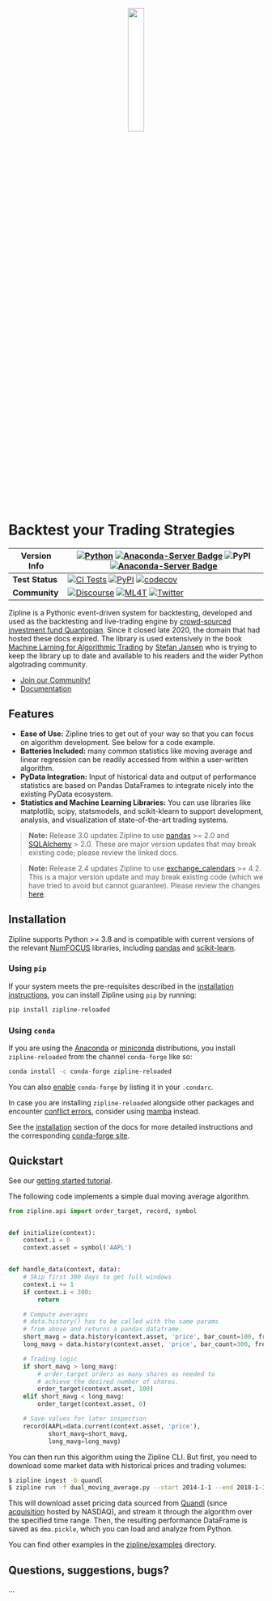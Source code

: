 <p align="center">
<a href="https://zipline.ml4trading.io">
<img src="https://i.imgur.com/DDetr8I.png" width="25%">
</a>
</p>

# Backtest your Trading Strategies

| Version Info        | [![Python](https://img.shields.io/pypi/pyversions/zipline-reloaded.svg?cacheSeconds=2592000)](https://pypi.python.org/pypi/zipline-reloaded) [![Anaconda-Server Badge](https://anaconda.org/ml4t/zipline-reloaded/badges/platforms.svg)](https://anaconda.org/ml4t/zipline-reloaded) ![PyPI](https://img.shields.io/pypi/v/zipline-reloaded) [![Anaconda-Server Badge](https://anaconda.org/conda-forge/zipline-reloaded/badges/version.svg)](https://anaconda.org/conda-forge/zipline-reloaded)                                                                                                                                                                                                 |
| ------------------- | ---------- |
| **Test** **Status** | [![CI Tests](https://github.com/stefan-jansen/zipline-reloaded/actions/workflows/ci_tests_full.yml/badge.svg)](https://github.com/stefan-jansen/zipline-reloaded/actions/workflows/unit_tests.yml) [![PyPI](https://github.com/stefan-jansen/zipline-reloaded/actions/workflows/build_wheels.yml/badge.svg)](https://github.com/stefan-jansen/zipline-reloaded/actions/workflows/build_wheels.yml)  [![codecov](https://codecov.io/gh/stefan-jansen/zipline-reloaded/branch/main/graph/badge.svg)](https://codecov.io/gh/stefan-jansen/zipline-reloaded) |
| **Community**       | [![Discourse](https://img.shields.io/discourse/topics?server=https%3A%2F%2Fexchange.ml4trading.io%2F)](https://exchange.ml4trading.io) [![ML4T](https://img.shields.io/badge/Powered%20by-ML4Trading-blue)](https://ml4trading.io) [![Twitter](https://img.shields.io/twitter/follow/ml4trading.svg?style=social)](https://twitter.com/ml4trading)                                                                                                                                                                                                                                                                                                                                                                                                          |

Zipline is a Pythonic event-driven system for backtesting, developed and used as the backtesting and live-trading engine by [crowd-sourced investment fund Quantopian](https://www.bizjournals.com/boston/news/2020/11/10/quantopian-shuts-down-cofounders-head-elsewhere.html). Since it closed late 2020, the domain that had hosted these docs expired. The library is used extensively in the book [Machine Larning for Algorithmic Trading](https://ml4trading.io)
by [Stefan Jansen](https://www.linkedin.com/in/applied-ai/) who is trying to keep the library up to date and available to his readers and the wider Python algotrading community.
- [Join our Community!](https://exchange.ml4trading.io)
- [Documentation](https://zipline.ml4trading.io)

## Features

- **Ease of Use:** Zipline tries to get out of your way so that you can focus on algorithm development. See below for a code example.
- **Batteries Included:** many common statistics like moving average and linear regression can be readily accessed from within a user-written algorithm.
- **PyData Integration:** Input of historical data and output of performance statistics are based on Pandas DataFrames to integrate nicely into the existing PyData ecosystem.
- **Statistics and Machine Learning Libraries:** You can use libraries like matplotlib, scipy, statsmodels, and scikit-klearn to support development, analysis, and visualization of state-of-the-art trading systems.

> **Note:** Release 3.0 updates Zipline to use [pandas](https://pandas.pydata.org/pandas-docs/stable/whatsnew/v2.0.0.html) >= 2.0 and [SQLAlchemy](https://docs.sqlalchemy.org/en/20/) > 2.0. These are major version updates that may break existing code; please review the linked docs.

> **Note:** Release 2.4 updates Zipline to use [exchange_calendars](https://github.com/gerrymanoim/exchange_calendars) >= 4.2. This is a major version update and may break existing code (which we have tried to avoid but cannot guarantee). Please review the changes [here](https://github.com/gerrymanoim/exchange_calendars/issues/61).

## Installation

Zipline supports Python >= 3.8 and is compatible with current versions of the relevant [NumFOCUS](https://numfocus.org/sponsored-projects?_sft_project_category=python-interface) libraries, including [pandas](https://pandas.pydata.org/) and [scikit-learn](https://scikit-learn.org/stable/index.html).

### Using `pip`

If your system meets the pre-requisites described in the [installation instructions](https://zipline.ml4trading.io/install.html), you can install Zipline using `pip` by running:

```bash
pip install zipline-reloaded
```

### Using `conda`

If you are using the [Anaconda](https://www.anaconda.com/products/individual) or [miniconda](https://docs.conda.io/en/latest/miniconda.html) distributions, you install `zipline-reloaded` from the channel `conda-forge` like so:

```bash
conda install -c conda-forge zipline-reloaded
```

You can also [enable](https://docs.conda.io/projects/conda/en/latest/user-guide/tasks/manage-channels.html) `conda-forge` by listing it in your `.condarc`.

In case you are installing `zipline-reloaded` alongside other packages and encounter [conflict errors](https://github.com/conda/conda/issues/9707), consider using [mamba](https://github.com/mamba-org/mamba) instead.

See the [installation](https://zipline.ml4trading.io/install.html) section of the docs for more detailed instructions and the corresponding [conda-forge site](https://github.com/conda-forge/zipline-reloaded-feedstock).

## Quickstart

See our [getting started tutorial](https://zipline.ml4trading.io/beginner-tutorial).

The following code implements a simple dual moving average algorithm.

```python
from zipline.api import order_target, record, symbol


def initialize(context):
    context.i = 0
    context.asset = symbol('AAPL')


def handle_data(context, data):
    # Skip first 300 days to get full windows
    context.i += 1
    if context.i < 300:
        return

    # Compute averages
    # data.history() has to be called with the same params
    # from above and returns a pandas dataframe.
    short_mavg = data.history(context.asset, 'price', bar_count=100, frequency="1d").mean()
    long_mavg = data.history(context.asset, 'price', bar_count=300, frequency="1d").mean()

    # Trading logic
    if short_mavg > long_mavg:
        # order_target orders as many shares as needed to
        # achieve the desired number of shares.
        order_target(context.asset, 100)
    elif short_mavg < long_mavg:
        order_target(context.asset, 0)

    # Save values for later inspection
    record(AAPL=data.current(context.asset, 'price'),
           short_mavg=short_mavg,
           long_mavg=long_mavg)
```

You can then run this algorithm using the Zipline CLI. But first, you need to download some market data with historical prices and trading volumes:

```bash
$ zipline ingest -b quandl
$ zipline run -f dual_moving_average.py --start 2014-1-1 --end 2018-1-1 -o dma.pickle --no-benchmark
```

This will download asset pricing data sourced from [Quandl](https://www.quandl.com/databases/WIKIP/documentation?anchor=companies) (since [acquisition](https://www.nasdaq.com/about/press-center/nasdaq-acquires-quandl-advance-use-alternative-data) hosted by NASDAQ), and stream it through the algorithm over the specified time range. Then, the resulting performance DataFrame is saved as `dma.pickle`, which you can load and analyze from Python.

You can find other examples in the [zipline/examples](https://github.com/stefan-jansen/zipline-reloaded/tree/main/src/zipline/examples) directory.

## Questions, suggestions, bugs?
...

